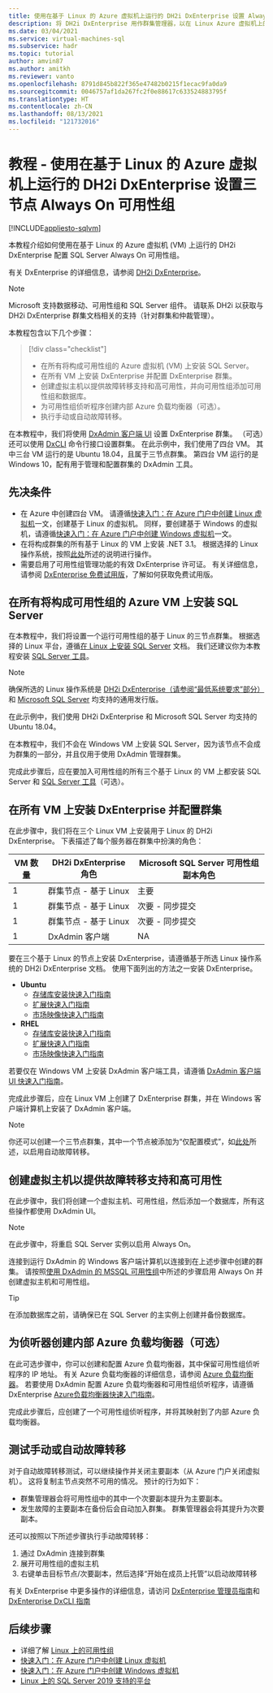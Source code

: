 ```yaml
---
title: 使用在基于 Linux 的 Azure 虚拟机上运行的 DH2i DxEnterprise 设置 Always On 可用性组
description: 将 DH2i DxEnterprise 用作群集管理器，以在 Linux Azure 虚拟机上的 SQL Server 上通过可用性组实现高可用性
ms.date: 03/04/2021
ms.service: virtual-machines-sql
ms.subservice: hadr
ms.topic: tutorial
author: amvin87
ms.author: amitkh
ms.reviewer: vanto
ms.openlocfilehash: 8791d845b822f365e47482b0215f1ecac9fa0da9
ms.sourcegitcommit: 0046757af1da267fc2f0e88617c633524883795f
ms.translationtype: HT
ms.contentlocale: zh-CN
ms.lasthandoff: 08/13/2021
ms.locfileid: "121732016"
---
```

# <a name="tutorial---setup-a-three-node-always-on-availability-group-with-dh2i-dxenterprise-running-on-linux-based-azure-virtual-machines"></a>教程 - 使用在基于 Linux 的 Azure 虚拟机上运行的 DH2i DxEnterprise 设置三节点 Always On 可用性组

[!INCLUDE[appliesto-sqlvm](../../includes/appliesto-sqlvm.md)]

本教程介绍如何使用在基于 Linux 的 Azure 虚拟机 (VM) 上运行的 DH2i DxEnterprise 配置 SQL Server Always On 可用性组。 

有关 DxEnterprise 的详细信息，请参阅 [DH2i DxEnterprise](https://dh2i.com/dxenterprise-availability-groups/)。

> [!NOTE]
> Microsoft 支持数据移动、可用性组和 SQL Server 组件。 请联系 DH2i 以获取与 DH2i DxEnterprise 群集文档相关的支持（针对群集和仲裁管理）。
 

本教程包含以下几个步骤：

> [!div class="checklist"]
> * 在所有将构成可用性组的 Azure 虚拟机 (VM) 上安装 SQL Server。
> * 在所有 VM 上安装 DxEnterprise 并配置 DxEnterprise 群集。
> * 创建虚拟主机以提供故障转移支持和高可用性，并向可用性组添加可用性组和数据库。
> * 为可用性组侦听程序创建内部 Azure 负载均衡器（可选）。
> * 执行手动或自动故障转移。

在本教程中，我们将使用 [DxAdmin 客户端 UI](https://dh2i.com/docs/20-0/dxenterprise/dh2i-dxenterprise-20-0-software-dxadmin-client-ui-quick-start-guide/) 设置 DxEnterprise 群集。 （可选）还可以使用 [DxCLI](https://dh2i.com/docs/20-0/dxenterprise/dh2i-dxenterprise-20-software-dxcli-guide/) 命令行接口设置群集。 在此示例中，我们使用了四台 VM。 其中三台 VM 运行的是 Ubuntu 18.04，且属于三节点群集。 第四台 VM 运行的是 Windows 10，配有用于管理和配置群集的 DxAdmin 工具。

## <a name="prerequisites"></a>先决条件

- 在 Azure 中创建四台 VM。 请遵循[快速入门：在 Azure 门户中创建 Linux 虚拟机](../../../virtual-machines/linux/quick-create-portal.md)一文，创建基于 Linux 的虚拟机。 同样，要创建基于 Windows 的虚拟机，请遵循[快速入门：在 Azure 门户中创建 Windows 虚拟机](../../../virtual-machines/windows/quick-create-portal.md)一文。
- 在将构成群集的所有基于 Linux 的 VM 上安装 .NET 3.1。 根据选择的 Linux 操作系统，按照[此处](/dotnet/core/install/linux)所述的说明进行操作。
- 需要启用了可用性组管理功能的有效 DxEnterprise 许可证。 有关详细信息，请参阅 [DxEnterprise 免费试用版](https://dh2i.com/trial/)，了解如何获取免费试用版。

## <a name="install-sql-server-on-all-the-azure-vms-that-will-be-part-of-the-availability-group"></a>在所有将构成可用性组的 Azure VM 上安装 SQL Server

在本教程中，我们将设置一个运行可用性组的基于 Linux 的三节点群集。 根据选择的 Linux 平台，遵循[在 Linux 上安装 SQL Server](/sql/linux/sql-server-linux-overview#install) 文档。 我们还建议你为本教程安装 [SQL Server 工具](/sql/linux/sql-server-linux-setup-tools)。
 
> [!NOTE]
> 确保所选的 Linux 操作系统是 [DH2i DxEnterprise（请参阅“最低系统要求”部分）](https://dh2i.com/wp-content/uploads/DxEnterprise-v20-Admin-Guide.pdf)和 [Microsoft SQL Server](/sql/linux/sql-server-linux-release-notes-2019#supported-platforms) 均支持的通用发行版。
>
> 在此示例中，我们使用 DH2i DxEnterprise 和 Microsoft SQL Server 均支持的 Ubuntu 18.04。

在本教程中，我们不会在 Windows VM 上安装 SQL Server，因为该节点不会成为群集的一部分，并且仅用于使用 DxAdmin 管理群集。

完成此步骤后，应在要加入可用性组的所有三个基于 Linux 的 VM 上都安装 SQL Server 和 [SQL Server 工具](/sql/linux/sql-server-linux-setup-tools)（可选）。
 
## <a name="install-dxenterprise-on-all-the-vms-and-configure-the-cluster"></a>在所有 VM 上安装 DxEnterprise 并配置群集

在此步骤中，我们将在三个 Linux VM 上安装用于 Linux 的 DH2i DxEnterprise。 下表描述了每个服务器在群集中扮演的角色：

| VM 数量 | DH2i DxEnterprise 角色 | Microsoft SQL Server 可用性组副本角色 |
|--|--|--|
| 1 | 群集节点 - 基于 Linux | 主要 |
| 1 | 群集节点 - 基于 Linux | 次要 - 同步提交 |
| 1 | 群集节点 - 基于 Linux | 次要 - 同步提交 |
| 1 | DxAdmin 客户端 | NA |


要在三个基于 Linux 的节点上安装 DxEnterprise，请遵循基于所选 Linux 操作系统的 DH2i DxEnterprise 文档。 使用下面列出的方法之一安装 DxEnterprise。

- **Ubuntu**
    - [存储库安装快速入门指南](https://dh2i.com/docs/20-0/dxenterprise/dh2i-dxenterprise-20-0-software-ubuntu-installation-quick-start-guide/)
    - [扩展快速入门指南](https://dh2i.com/docs/20-0/dxenterprise/dh2i-dxenterprise-20-0-software-azure-extension-quick-start-guide/)
    - [市场映像快速入门指南](https://dh2i.com/docs/20-0/dxenterprise/dh2i-dxenterprise-20-0-software-azure-marketplace-image-for-linux-quick-start-guide/)
- **RHEL**
    - [存储库安装快速入门指南](https://dh2i.com/docs/20-0/dxenterprise/dh2i-dxenterprise-20-0-software-rhel-centos-installation-quick-start-guide/)
    - [扩展快速入门指南](https://dh2i.com/docs/20-0/dxenterprise/dh2i-dxenterprise-20-0-software-azure-extension-quick-start-guide/)
    - [市场映像快速入门指南](https://dh2i.com/docs/20-0/dxenterprise/dh2i-dxenterprise-20-0-software-azure-marketplace-image-for-linux-quick-start-guide/)

若要仅在 Windows VM 上安装 DxAdmin 客户端工具，请遵循 [DxAdmin 客户端 UI 快速入门指南](https://dh2i.com/docs/20-0/dxenterprise/dh2i-dxenterprise-20-0-software-dxadmin-client-ui-quick-start-guide/)。

完成此步骤后，应在 Linux VM 上创建了 DxEnterprise 群集，并在 Windows 客户端计算机上安装了 DxAdmin 客户端。 

> [!NOTE]
> 你还可以创建一个三节点群集，其中一个节点被添加为“仅配置模式”，如[此处](/sql/database-engine/availability-groups/windows/availability-modes-always-on-availability-groups#SupportedAvModes)所述，以启用自动故障转移。 

## <a name="create-the-virtual-hosts-to-provide-failover-support-and-high-availability"></a>创建虚拟主机以提供故障转移支持和高可用性

在此步骤中，我们将创建一个虚拟主机、可用性组，然后添加一个数据库，所有这些操作都使用 DxAdmin UI。   

> [!NOTE]
> 在此步骤中，将重启 SQL Server 实例以启用 Always On。 

连接到运行 DxAdmin 的 Windows 客户端计算机以连接到在上述步骤中创建的群集。 请按照[使用 DxAdmin 的 MSSQL 可用性组](https://dh2i.com/docs/20-0/dxenterprise/dh2i-dxenterprise-20-0-software-mssql-availability-groups-with-dxadmin-quick-start-guide/)中所述的步骤启用 Always On 并创建虚拟主机和可用性组。 

> [!TIP]
> 在添加数据库之前，请确保已在 SQL Server 的主实例上创建并备份数据库。  

## <a name="create-the-internal-azure-load-balancer-for-listener-optional"></a>为侦听器创建内部 Azure 负载均衡器（可选）

在此可选步骤中，你可以创建和配置 Azure 负载均衡器，其中保留可用性组侦听程序的 IP 地址。 有关 Azure 负载均衡器的详细信息，请参阅 [Azure 负载均衡器](../../../load-balancer/load-balancer-overview.md)。 若要使用 DxAdmin 配置 Azure 负载均衡器和可用性组侦听程序，请遵循 DxEnterprise [Azure负载均衡器快速入门指南](https://dh2i.com/docs/20-0/dxenterprise/dh2i-dxenterprise-20-0-software-azure-load-balancer-quick-start-guide/)。

完成此步骤后，应创建了一个可用性组侦听程序，并将其映射到了内部 Azure 负载均衡器。

## <a name="test-manual-or-automatic-failover"></a>测试手动或自动故障转移

对于自动故障转移测试，可以继续操作并关闭主要副本（从 Azure 门户关闭虚拟机）。 这将复制主节点突然不可用的情况。 预计的行为如下：
- 群集管理器会将可用性组中的其中一个次要副本提升为主要副本。
- 发生故障的主要副本在备份后会自动加入群集。 群集管理器会将其提升为次要副本。

 
还可以按照以下所述步骤执行手动故障转移：

1. 通过 DxAdmin 连接到群集   
1. 展开可用性组的虚拟主机
1. 右键单击目标节点/次要副本，然后选择“开始在成员上托管”以启动故障转移 

有关 DxEnterprise 中更多操作的详细信息，请访问 [DxEnterprise 管理员指南](https://dh2i.com/wp-content/uploads/DxEnterprise-v20-Admin-Guide.pdf)和 [DxEnterprise DxCLI 指南](https://dh2i.com/docs/20-0/dxenterprise/dh2i-dxenterprise-20-software-dxcli-guide/)

## <a name="next-steps"></a>后续步骤

- 详细了解 [Linux 上的可用性组](/sql/linux/sql-server-linux-availability-group-overview)
- [快速入门：在 Azure 门户中创建 Linux 虚拟机](../../../virtual-machines/linux/quick-create-portal.md)
- [快速入门：在 Azure 门户中创建 Windows 虚拟机](../../../virtual-machines/windows/quick-create-portal.md)
- [Linux 上的 SQL Server 2019 支持的平台](/sql/linux/sql-server-linux-release-notes-2019#supported-platforms)